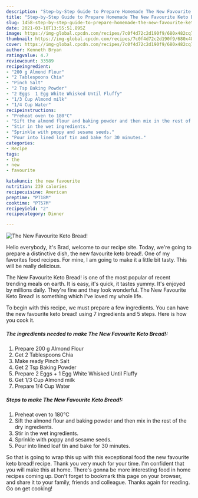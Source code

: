 ```yaml
---
description: "Step-by-Step Guide to Prepare Homemade The New Favourite Keto Bread!"
title: "Step-by-Step Guide to Prepare Homemade The New Favourite Keto Bread!"
slug: 1458-step-by-step-guide-to-prepare-homemade-the-new-favourite-keto-bread
date: 2021-03-10T13:55:51.895Z
image: https://img-global.cpcdn.com/recipes/7c0f4d72c2d190f9/680x482cq70/the-new-favourite-keto-bread-recipe-main-photo.jpg
thumbnail: https://img-global.cpcdn.com/recipes/7c0f4d72c2d190f9/680x482cq70/the-new-favourite-keto-bread-recipe-main-photo.jpg
cover: https://img-global.cpcdn.com/recipes/7c0f4d72c2d190f9/680x482cq70/the-new-favourite-keto-bread-recipe-main-photo.jpg
author: Kenneth Bryan
ratingvalue: 4.7
reviewcount: 33589
recipeingredient:
- "200 g Almond Flour"
- "2 Tablespoons Chia"
- "Pinch Salt"
- "2 Tsp Baking Powder"
- "2 Eggs  1 Egg White Whisked Until Fluffy"
- "1/3 Cup Almond milk"
- "1/4 Cup Water"
recipeinstructions:
- "Preheat oven to 180°C"
- "Sift the almond flour and baking powder and then mix in the rest of the dry ingredients."
- "Stir in the wet ingredients."
- "Sprinkle with poppy and sesame seeds."
- "Pour into lined loaf tin and bake for 30 minutes."
categories:
- Recipe
tags:
- the
- new
- favourite

katakunci: the new favourite 
nutrition: 239 calories
recipecuisine: American
preptime: "PT18M"
cooktime: "PT57M"
recipeyield: "2"
recipecategory: Dinner

---
```



![The New Favourite Keto Bread!](https://img-global.cpcdn.com/recipes/7c0f4d72c2d190f9/680x482cq70/the-new-favourite-keto-bread-recipe-main-photo.jpg)

Hello everybody, it's Brad, welcome to our recipe site. Today, we're going to prepare a distinctive dish, the new favourite keto bread!. One of my favorites food recipes. For mine, I am going to make it a little bit tasty. This will be really delicious.



The New Favourite Keto Bread! is one of the most popular of recent trending meals on earth. It is easy, it's quick, it tastes yummy. It's enjoyed by millions daily. They're fine and they look wonderful. The New Favourite Keto Bread! is something which I've loved my whole life.


To begin with this recipe, we must prepare a few ingredients. You can have the new favourite keto bread! using 7 ingredients and 5 steps. Here is how you cook it.

<!--inarticleads1-->

##### The ingredients needed to make The New Favourite Keto Bread!:

1. Prepare 200 g Almond Flour
1. Get 2 Tablespoons Chia
1. Make ready Pinch Salt
1. Get 2 Tsp Baking Powder
1. Prepare 2 Eggs + 1 Egg White Whisked Until Fluffy
1. Get 1/3 Cup Almond milk
1. Prepare 1/4 Cup Water




<!--inarticleads2-->

##### Steps to make The New Favourite Keto Bread!:

1. Preheat oven to 180°C
1. Sift the almond flour and baking powder and then mix in the rest of the dry ingredients.
1. Stir in the wet ingredients.
1. Sprinkle with poppy and sesame seeds.
1. Pour into lined loaf tin and bake for 30 minutes.




So that is going to wrap this up with this exceptional food the new favourite keto bread! recipe. Thank you very much for your time. I'm confident that you will make this at home. There's gonna be more interesting food in home recipes coming up. Don't forget to bookmark this page on your browser, and share it to your family, friends and colleague. Thanks again for reading. Go on get cooking!
